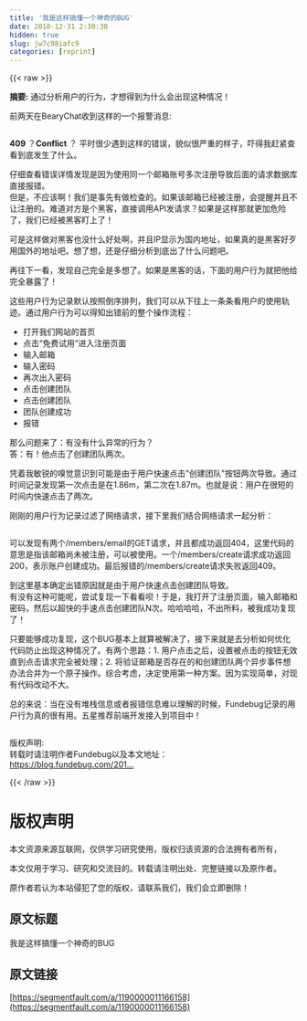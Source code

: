 ```yaml
---
title: '我是这样搞懂一个神奇的BUG' 
date: 2018-12-31 2:30:30
hidden: true
slug: jw7c98iafc9
categories: [reprint]
---
```


{{< raw >}}

                    
<p><strong>摘要:</strong> 通过分析用户的行为，才想得到为什么会出现这种情况！</p>
<p>前两天在BearyChat收到这样的一个报警消息:</p>
<p><span class="img-wrap"><img data-src="/img/bVU0W3?w=778&amp;h=211" src="https://static.alili.tech/img/bVU0W3?w=778&amp;h=211" alt="" title="" style="cursor: pointer; display: inline;"></span></p>
<p><strong>409</strong> ？<strong>Conflict</strong> ？ 平时很少遇到这样的错误，貌似很严重的样子，吓得我赶紧查看到底发生了什么。</p>
<p>仔细查看错误详情发现是因为使用同一个邮箱账号多次注册导致后面的请求数据库直接报错。<br><span class="img-wrap"><img data-src="/img/bVU0Xk?w=1133&amp;h=368" src="https://static.alili.tech/img/bVU0Xk?w=1133&amp;h=368" alt="" title="" style="cursor: pointer; display: inline;"></span><br>但是，不应该啊！我们是事先有做检查的。如果该邮箱已经被注册，会提醒并且不让注册的。难道对方是个黑客，直接调用API发请求？如果是这样那就更加危险了，我们已经被黑客盯上了！</p>
<p>可是这样做对黑客也没什么好处啊，并且IP显示为国内地址，如果真的是黑客好歹用国外的地址吧。想了想，还是仔细分析到底出了什么问题吧。</p>
<p>再往下一看，发现自己完全是多想了。如果是黑客的话，下面的用户行为就把他给完全暴露了！<br><span class="img-wrap"><img data-src="/img/bVU0Xz?w=929&amp;h=811" src="https://static.alili.tech/img/bVU0Xz?w=929&amp;h=811" alt="" title="" style="cursor: pointer; display: inline;"></span></p>
<p>这些用户行为记录默认按照倒序排列，我们可以从下往上一条条看用户的使用轨迹。通过用户行为可以得知出错前的整个操作流程：</p>
<ul>
<li>打开我们网站的首页</li>
<li>点击“免费试用“进入注册页面</li>
<li>输入邮箱</li>
<li>输入密码</li>
<li>再次出入密码</li>
<li>点击创建团队</li>
<li>点击创建团队</li>
<li>团队创建成功</li>
<li>报错</li>
</ul>
<p>那么问题来了：有没有什么异常的行为？<br>答：有！他点击了创建团队两次。</p>
<p>凭着我敏锐的嗅觉意识到可能是由于用户快速点击"创建团队"按钮两次导致。通过时间记录发现第一次点击是在1.86m，第二次在1.87m。也就是说：用户在很短的时间内快速点击了两次。</p>
<p>刚刚的用户行为记录过滤了网络请求，接下里我们结合网络请求一起分析：</p>
<p><span class="img-wrap"><img data-src="/img/bVU0XF?w=971&amp;h=716" src="https://static.alili.tech/img/bVU0XF?w=971&amp;h=716" alt="" title="" style="cursor: pointer; display: inline;"></span></p>
<p>可以发现有两个/members/email的GET请求，并且都成功返回404，这里代码的意思是指该邮箱尚未被注册，可以被使用。一个/members/create请求成功返回200，表示账户创建成功。最后报错的/members/create请求失败返回409。</p>
<p>到这里基本确定出错原因就是由于用户快速点击创建团队导致。<br>有没有这种可能呢，尝试复现一下看看呗！于是，我打开了注册页面，输入邮箱和密码，然后以超快的手速点击创建团队N次。哈哈哈哈，不出所料，被我成功复现了！</p>
<p>只要能够成功复现，这个BUG基本上就算被解决了，接下来就是去分析如何优化代码防止出现这种情况了。有两个思路：1. 用户点击之后，设置被点击的按钮无效直到点击请求完全被处理；2. 将验证邮箱是否存在的和创建团队两个异步事件想办法合并为一个原子操作。综合考虑，决定使用第一种方案。因为实现简单，对现有代码改动不大。</p>
<p>总的来说：当在没有堆栈信息或者报错信息难以理解的时候，Fundebug记录的用户行为真的很有用。五星推荐前端开发接入到项目中！</p>
<p><span class="img-wrap"><img data-src="/img/bVUopp?w=271&amp;h=371" src="https://static.alili.tech/img/bVUopp?w=271&amp;h=371" alt="" title="" style="cursor: pointer; display: inline;"></span></p>
<p>版权声明:<br>转载时请注明作者Fundebug以及本文地址：<br><a href="https://blog.fundebug.com/2017/09/06/fundebug-user-behavior-help-debug/" rel="nofollow noreferrer" target="_blank">https://blog.fundebug.com/201...</a></p>

                
{{< /raw >}}

# 版权声明
本文资源来源互联网，仅供学习研究使用，版权归该资源的合法拥有者所有，

本文仅用于学习、研究和交流目的。转载请注明出处、完整链接以及原作者。

原作者若认为本站侵犯了您的版权，请联系我们，我们会立即删除！

## 原文标题
我是这样搞懂一个神奇的BUG

## 原文链接
[https://segmentfault.com/a/1190000011166158](https://segmentfault.com/a/1190000011166158)

